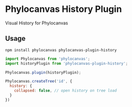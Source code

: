 # Phylocanvas History Plugin
Visual History for Phylocanvas

## Usage
```
npm install phylocanvas phylocanvas-plugin-history
```
```javascript
import Phylocanvas from 'phylocanvas';
import historyPlugin from 'phylocanvas-plugin-history';

Phylocanvas.plugin(historyPlugin);

Phylocanvas.createTree('id', {
  history: {
    collapsed: false, // open history on tree load
  }
})
```
